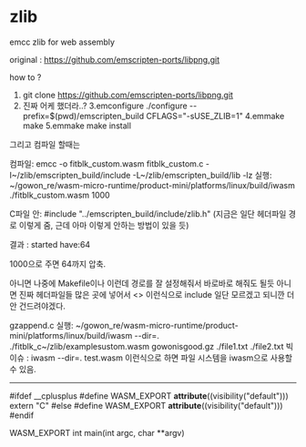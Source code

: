 # zlib
emcc zlib for web assembly 

original : https://github.com/emscripten-ports/libpng.git

how to ?

1. git clone https://github.com/emscripten-ports/libpng.git
2. 진짜 어케 했더라..?
3.emconfigure ./configure --prefix=$(pwd)/emscripten_build CFLAGS="-sUSE_ZLIB=1"
4.emmake make
5.emmake make install 

그리고 컴파일 할때는 

컴파일: emcc -o fitblk_custom.wasm fitblk_custom.c -I~/zlib/emscripten_build/include -L~/zlib/emscripten_build/lib -lz
실행: ~/gowon_re/wasm-micro-runtime/product-mini/platforms/linux/build/iwasm ./fitblk_custom.wasm 1000

C파일 안: #include "../emscripten_build/include/zlib.h" (지금은 일단 헤더파일 경로 이렇게 줌, 근데 아마 이렇게 안하는 방법이 있을 듯)


결과 : 
started
have:64

1000으로 주면 64까지 압축.


아니면 나중에 Makefile이나 이런데 경로를 잘 설정해줘서 바로바로 해줘도 될듯 
아니면 진짜 헤더파일들 많은 곳에 넣어서 <>  이런식으로 include 일단 모르겠고 되니깐 더 안 건드려야겠다.





gzappend.c 
실행: ~/gowon_re/wasm-micro-runtime/product-mini/platforms/linux/build/iwasm --dir=. ./fitblk_c~/zlib/examplesustom.wasm gowonisgood.gz ./file1.txt ./file2.txt
빅 이슈 : iwasm --dir=. test.wasm 이런식으로 하면 파일 시스템을 iwasm으로 사용할 수 있음.

------------------------------------------------------------------------------------
#ifdef __cplusplus
#define WASM_EXPORT __attribute__((visibility("default"))) extern "C"
#else
#define WASM_EXPORT __attribute__((visibility("default")))
#endif


WASM_EXPORT int main(int argc, char **argv)




